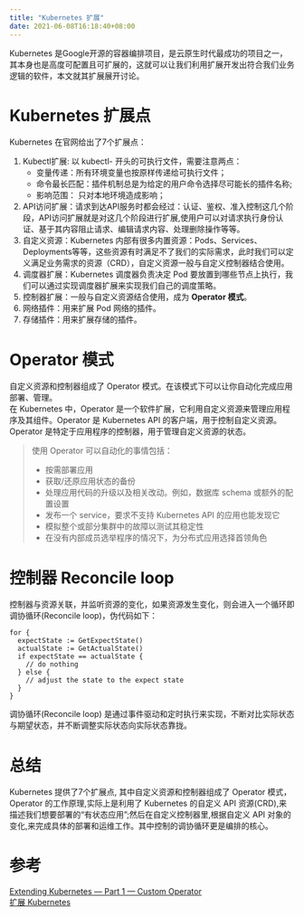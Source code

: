 ```yaml
---
title: "Kubernetes 扩展"
date: 2021-06-08T16:18:40+08:00
---
```


Kubernetes 是Google开源的容器编排项目，是云原生时代最成功的项目之一，其本身也是高度可配置且可扩展的，这就可以让我们利用扩展开发出符合我们业务逻辑的软件，本文就其扩展展开讨论。
# Kubernetes 扩展点
Kubernetes 在官网给出了7个扩展点：
1. Kubectl扩展: 以 kubectl- 开头的可执行文件，需要注意两点：
    * 变量传递：所有环境变量也按原样传递给可执行文件；
    * 命令最长匹配：插件机制总是为给定的用户命令选择尽可能长的插件名称;
    * 影响范围： 只对本地环境造成影响；
2. API访问扩展：请求到达API服务时都会经过：认证、鉴权、准入控制这几个阶段，API访问扩展就是对这几个阶段进行扩展,使用户可以对请求执行身份认证、基于其内容阻止请求、编辑请求内容、处理删除操作等等。
3. 自定义资源：Kubernetes 内部有很多内置资源：Pods、Services、Deployments等等，这些资源有时满足不了我们的实际需求，此时我们可以定义满足业务需求的资源（CRD），自定义资源一般与自定义控制器结合使用。
4. 调度器扩展：Kubernetes 调度器负责决定 Pod 要放置到哪些节点上执行，我们可以通过实现调度器扩展来实现我们自己的调度策略。
5. 控制器扩展：一般与自定义资源结合使用，成为 **Operator 模式**。
6. 网络插件：用来扩展 Pod 网络的插件。
7. 存储插件：用来扩展存储的插件。

# Operator 模式
自定义资源和控制器组成了 Operator 模式。在该模式下可以让你自动化完成应用部署、管理。  
在 Kubernetes 中，Operator 是一个软件扩展，它利用自定义资源来管理应用程序及其组件。Operator 是 Kubernetes API 的客户端，用于控制自定义资源。Operator 是特定于应用程序的控制器，用于管理自定义资源的状态。
>使用 Operator 可以自动化的事情包括：
> * 按需部署应用
> * 获取/还原应用状态的备份
> * 处理应用代码的升级以及相关改动。例如，数据库 schema 或额外的配置设置
> * 发布一个 service，要求不支持 Kubernetes API 的应用也能发现它
> * 模拟整个或部分集群中的故障以测试其稳定性
> * 在没有内部成员选举程序的情况下，为分布式应用选择首领角色

# 控制器 Reconcile loop
控制器与资源关联，并监听资源的变化，如果资源发生变化，则会进入一个循环即调协循环(Reconcile loop)，伪代码如下：
```golang
for {
  expectState := GetExpectState()
  actualState := GetActualState()
  if expectState == actualState {
    // do nothing
  } else {
    // adjust the state to the expect state
  }
}
```
调协循环(Reconcile loop) 是通过事件驱动和定时执行来实现，不断对比实际状态与期望状态，并不断调整实际状态向实际状态靠拢。

# 总结
Kubernetes 提供了7个扩展点, 其中自定义资源和控制器组成了 Operator 模式，Operator 的工作原理,实际上是利用了 Kubernetes 的自定义 API 资源(CRD),来描述我们想要部署的“有状态应用”;然后在自定义控制器里,根据自定义 API 对象的变化,来完成具体的部署和运维工作。其中控制的调协循环更是编排的核心。

# 参考

[Extending Kubernetes — Part 1 — Custom Operator](https://krvarma.medium.com/extending-kubernetes-part-1-custom-operator-b6745c42be4f)  
[扩展 Kubernetes](https://kubernetes.io/zh/docs/concepts/extend-kubernetes/#user-defined-types)